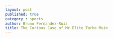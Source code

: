 ```yaml
---
layout: post
published: true
category : sports
author: Bruno Fernandez-Ruiz
title: The Curious Case of Mr Elite Turbo Muin
---
```

